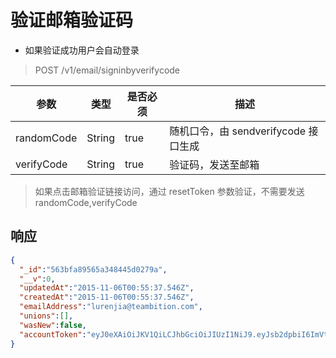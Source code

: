 # 验证邮箱验证码

- 如果验证成功用户会自动登录

> POST /v1/email/signinbyverifycode

| 参数            | 类型               | 是否必须  | 描述  |
| -------------- | ------------------ | -------- | ------------ |
| randomCode     | String             | true     | 随机口令，由 sendverifycode 接口生成 |
| verifyCode     | String             | true     | 验证码，发送至邮箱  |

> 如果点击邮箱验证链接访问，通过 resetToken 参数验证，不需要发送 randomCode,verifyCode

## 响应

```json
{
  "_id":"563bfa89565a348445d0279a",
  "__v":0,
  "updatedAt":"2015-11-06T00:55:37.546Z",
  "createdAt":"2015-11-06T00:55:37.546Z",
  "emailAddress":"lurenjia@teambition.com",
  "unions":[],
  "wasNew":false,
  "accountToken":"eyJ0eXAiOiJKV1QiLCJhbGciOiJIUzI1NiJ9.eyJsb2dpbiI6ImVtYWlsIiwiX2lkIjoiNTYzYmZhODk1NjVhMzQ4NDQ1ZDAyNzlhIiwiZXhwIjoxNDQ5MzYzMzM3fQ.i5qMnAjnjn3QGevRTzmHnBa_XwT8vSAQFvmWocuprmk","id":"563bfa89565a348445d0279a"
}
```
